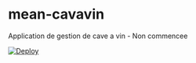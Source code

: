# mean-cavavin

Application de gestion de cave a vin - Non commencee

[![Deploy](https://www.herokucdn.com/deploy/button.png)](https://heroku.com/deploy?template=https://github.com/srigot/cavavin_mean_heroku)
